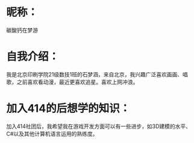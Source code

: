 # 昵称：
碳酸钙在梦游
# 自我介绍：
我是北京印刷学院21级数技1班的石梦涵，来自北京，我兴趣广泛喜欢画画、唱歌，之前喜欢看动漫，最近更喜欢追星。喜欢上网冲浪。
# 加入414的后想学的知识：
加入414社团后，我希望我在游戏开发方面可以有一些进步，如3D建模的水平、C#以及其他计算机语言运用的熟练度。
